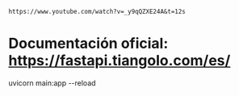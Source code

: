 `https://www.youtube.com/watch?v=_y9qQZXE24A&t=12s`

# Documentación oficial: https://fastapi.tiangolo.com/es/

uvicorn main:app --reload